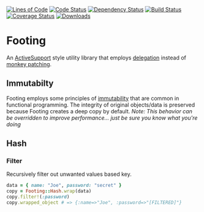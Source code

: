 [![Lines of Code](http://img.shields.io/badge/lines_of_code-83-brightgreen.svg?style=flat)](http://blog.codinghorror.com/the-best-code-is-no-code-at-all/)
[![Code Status](http://img.shields.io/codeclimate/github/hopsoft/footing.svg?style=flat)](https://codeclimate.com/github/hopsoft/footing)
[![Dependency Status](http://img.shields.io/gemnasium/hopsoft/footing.svg?style=flat)](https://gemnasium.com/hopsoft/footing)
[![Build Status](http://img.shields.io/travis/hopsoft/footing.svg?style=flat)](https://travis-ci.org/hopsoft/footing)
[![Coverage Status](https://img.shields.io/coveralls/hopsoft/footing.svg?style=flat)](https://coveralls.io/r/hopsoft/footing?branch=master)
[![Downloads](http://img.shields.io/gem/dt/footing.svg?style=flat)](http://rubygems.org/gems/footing)

# Footing

An [ActiveSupport](https://github.com/rails/rails/tree/master/activesupport)
style utility library that employs [delegation](https://en.wikipedia.org/wiki/Delegation_(programming))
instead of [monkey patching](https://en.wikipedia.org/wiki/Monkey_patch).

## Immutabilty

Footing employs some principles of [immutability](https://en.wikipedia.org/wiki/Immutable_object) that are common in functional programming.
The integrity of original objects/data is preserved because Footing creates a deep copy by default.
_Note: This behavior can be overridden to improve performance... just be sure you know what you're doing_

## Hash

### Filter

Recursively filter out unwanted values based key.

```ruby
data = { name: "Joe", password: "secret" }
copy = Footing::Hash.wrap(data)
copy.filter!(:password)
copy.wrapped_object # => {:name=>"Joe", :password=>"[FILTERED]"}
```

